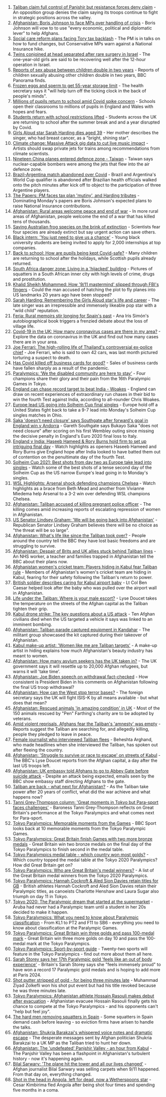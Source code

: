 1. [Taliban claim full control of Panjshir but resistance forces deny claim](https://www.bbc.co.uk/news/world-asia-58459130?at_medium=RSS&at_campaign=KARANGA) - An opposition group denies the claim saying its troops continue to fight in strategic positions across the valley.
2. [Afghanistan: Boris Johnson to face MPs over handling of crisis](https://www.bbc.co.uk/news/uk-politics-58457078?at_medium=RSS&at_campaign=KARANGA) - Boris Johnson will vow to to use "every economic, political and diplomatic lever" to help Afghans.
3. [Social care reform plans facing Tory tax backlash](https://www.bbc.co.uk/news/uk-politics-58458292?at_medium=RSS&at_campaign=KARANGA) - The PM is in talks on how to fund changes, but Conservative MPs warn against a National Insurance hike.
4. [Twins conjoined at head separated after rare surgery in Israel](https://www.bbc.co.uk/news/world-middle-east-58458587?at_medium=RSS&at_campaign=KARANGA) - The one-year-old girls are said to be recovering well after the 12-hour operation in Israel.
5. [Reports of sex abuse between children double in two years](https://www.bbc.co.uk/news/uk-58332341?at_medium=RSS&at_campaign=KARANGA) - Reports of children sexually abusing other children double in two years, BBC Panorama finds.
6. [Frozen eggs and sperm to get 55-year storage limit](https://www.bbc.co.uk/news/health-58456832?at_medium=RSS&at_campaign=KARANGA) - The health secretary says it "will help turn off the ticking clock in the back of people's minds".
7. [Millions of pupils return to school amid Covid spike concern](https://www.bbc.co.uk/news/education-58419277?at_medium=RSS&at_campaign=KARANGA) - Schools open their classrooms to millions of pupils in England and Wales with hopes and fears.
8. [Students return with school restrictions lifted](https://www.bbc.co.uk/news/education-58443186?at_medium=RSS&at_campaign=KARANGA) - Students across the UK are returning to school after the summer break and and a year disrupted by Covid.
9. [Girls Aloud star Sarah Harding dies aged 39](https://www.bbc.co.uk/news/entertainment-arts-58456170?at_medium=RSS&at_campaign=KARANGA) - Her mother describes the singer, who had breast cancer, as a "bright, shining star".
10. [Climate change: Massive Attack gig data to cut live music impact](https://www.bbc.co.uk/news/science-environment-58442599?at_medium=RSS&at_campaign=KARANGA) - Artists should swap private jets for trains among recommendations from climate scientists.
11. [Nineteen China planes entered defence zone - Taiwan](https://www.bbc.co.uk/news/world-asia-58459128?at_medium=RSS&at_campaign=KARANGA) - Taiwan says nuclear-capable bombers were among the jets that flew into the air defence zone.
12. [Brazil-Argentina match abandoned over Covid](https://www.bbc.co.uk/sport/football/58431607?at_medium=RSS&at_campaign=KARANGA) - Brazil and Argentina's World Cup qualifier is abandoned after Brazilian health officials walked onto the pitch minutes after kick off to object to the participation of three Argentine players.
13. [The Papers: PM faces tax plan 'mutiny', and Harding tributes](https://www.bbc.co.uk/news/blogs-the-papers-58458454?at_medium=RSS&at_campaign=KARANGA) - Dominating Monday's papers are Boris Johnson's expected plans to raise National Insurance contributions.
14. [Afghanistan: Rural areas welcome peace and end of war](https://www.bbc.co.uk/news/world-asia-58456955?at_medium=RSS&at_campaign=KARANGA) - In more rural areas of Afghanistan, people welcome the end of a war that has killed tens of thousands.
15. [Saving Australian frog species on the brink of extinction](https://www.bbc.co.uk/news/world-australia-58419552?at_medium=RSS&at_campaign=KARANGA) - Scientists fear four species are already extinct but say urgent action can save others.
16. [Black intern: 'You just need to give us a chance'](https://www.bbc.co.uk/news/business-58428799?at_medium=RSS&at_campaign=KARANGA) - Young black university students are being invited to apply for 2,000 internships at top companies.
17. [Back to school: How are pupils being kept Covid-safe?](https://www.bbc.co.uk/news/education-51643556?at_medium=RSS&at_campaign=KARANGA) - Many children are returning to school after the holidays, while Scottish pupils already returned.
18. [South Africa danger zone: Living in a 'hijacked' building](https://www.bbc.co.uk/news/world-africa-58348750?at_medium=RSS&at_campaign=KARANGA) - Pictures of squatters in a South African inner city with high levels of crime, drugs and prostitution.
19. [Khalid Sheikh Mohammed: How '9/11 mastermind' slipped through FBI's fingers](https://www.bbc.co.uk/news/world-us-canada-58393231?at_medium=RSS&at_campaign=KARANGA) - Could the man accused of hatching the plot to fly planes into US landmarks 20 years ago have been stopped?
20. [Sarah Harding: Remembering the Girls Aloud star's life and career](https://www.bbc.co.uk/news/entertainment-arts-54703955?at_medium=RSS&at_campaign=KARANGA) - The late singer was an irrepressible and immensely likeable pop star with a "wild child" reputation.
21. [Feria: Rural memoirs stir longing for Spain's past](https://www.bbc.co.uk/news/world-europe-58426883?at_medium=RSS&at_campaign=KARANGA) - Ana Iris Simón's autobiographical book triggers a frenzied debate about the loss of village life.
22. [Covid-19 in the UK: How many coronavirus cases are there in my area?](https://www.bbc.co.uk/news/uk-51768274?at_medium=RSS&at_campaign=KARANGA) - Explore the data on coronavirus in the UK and find out how many cases there are in your area.
23. [Joe Ferrari: The high-rolling life of Thailand's controversial ex-police chief](https://www.bbc.co.uk/news/world-asia-58405215?at_medium=RSS&at_campaign=KARANGA) - Joe Ferrari, who is said to own 42 cars, was last month pictured torturing a suspect to death.
24. [Has Covid killed off business cards for good?](https://www.bbc.co.uk/news/business-58419842?at_medium=RSS&at_campaign=KARANGA) - Sales of business cards have fallen sharply as a result of the pandemic.
25. [Paralympics: ‘We the disabled community are here to stay’](https://www.bbc.co.uk/news/disability-58437671?at_medium=RSS&at_campaign=KARANGA) - Four champions share their glory and their pain from the 16th Paralympic Games in Tokyo.
26. [England can chase record target to beat India - Woakes](https://www.bbc.co.uk/sport/cricket/58458033?at_medium=RSS&at_campaign=KARANGA) - England can draw on recent experiences of extraordinary run chases in their bid to win the fourth Test against India, according to all-rounder Chris Woakes.
27. [Europe lead US going into Solheim Cup final singles](https://www.bbc.co.uk/sport/golf/58456576?at_medium=RSS&at_campaign=KARANGA) - Europe hold off a United States fight back to take a 9-7 lead into Monday's Solheim Cup singles matches in Ohio.
28. [Saka 'doesn't need closure' says Southgate after forward's goal in England win v Andorra](https://www.bbc.co.uk/sport/football/58457950?at_medium=RSS&at_campaign=KARANGA) - Gareth Southgate says Bukayo Saka "does not need closure" after scoring on his first Wembley outing since missing the decisive penalty in England's Euro 2020 final loss to Italy.
29. [England v India: Haseeb Hameed & Rory Burns hold firm to set up intriguing final day](https://www.bbc.co.uk/sport/av/cricket/58455248?at_medium=RSS&at_campaign=KARANGA) - Watch highlights as openers Haseeb Hameed and Rory Burns give England hope after India looked to have batted them out of contention on the penultimate day of the fourth Test.
30. [Solheim Cup 2021: Best shots from day two as Europe take lead into singles](https://www.bbc.co.uk/sport/av/golf/58443797?at_medium=RSS&at_campaign=KARANGA) - Watch some of the best shots of a tense second day of the Solheim Cup as the US narrow Europe's lead going in to Monday's singles.
31. [WSL Highlights: Arsenal shock defending champions Chelsea](https://www.bbc.co.uk/sport/av/football/58457113?at_medium=RSS&at_campaign=KARANGA) - Watch highlights as a brace from Beth Mead and another from Vivianne Miedema help Arsenal to a 3-2 win over defending WSL champions Chelsea.
32. [Afghanistan: Taliban accused of killing pregnant police officer](https://www.bbc.co.uk/news/world-asia-58455826?at_medium=RSS&at_campaign=KARANGA) - The killing comes amid increasing reports of escalating repression of women in Afghanistan.
33. [US Senator Lindsey Graham: 'We will be going back into Afghanistan'](https://www.bbc.co.uk/news/world-us-canada-58456953?at_medium=RSS&at_campaign=KARANGA) - Republican Senator Lindsey Graham believes there will be no choice as "the threat will be so large".
34. [Afghanistan: What's life like since the Taliban took over?](https://www.bbc.co.uk/news/world-asia-58434735?at_medium=RSS&at_campaign=KARANGA) - People around the country tell the BBC they have lost basic freedoms and are struggling to survive.
35. [Afghanistan: Despair of Brits and UK allies stuck behind Taliban lines](https://www.bbc.co.uk/news/uk-58434887?at_medium=RSS&at_campaign=KARANGA) - An NHS worker, a teacher and families trapped in Afghanistan tell the BBC about their plans now.
36. [Afghanistan women's cricket team: Players hiding in Kabul fear Taliban rule](https://www.bbc.co.uk/sport/cricket/58396310?at_medium=RSS&at_campaign=KARANGA) - Members of Afghanistan's women's cricket team are hiding in Kabul, fearing for their safety following the Taliban's return to power.
37. [British soldier describes caring for Kabul airport baby](https://www.bbc.co.uk/news/uk-58449866?at_medium=RSS&at_campaign=KARANGA) - Lt Col Ben Caesar helped look after the baby who was pulled over the airport wall in Afghanistan.
38. [Life under the Taliban: Where is your male escort?](https://www.bbc.co.uk/news/world-asia-58437713?at_medium=RSS&at_campaign=KARANGA) - Lyse Doucet takes the temperature on the streets of the Afghan capital as the Taliban tighten their grip.
39. [Kabul drone strike: The key questions about a US attack](https://www.bbc.co.uk/news/58401027?at_medium=RSS&at_campaign=KARANGA) - Ten Afghan civilians died when the US targeted a vehicle it says was linked to an imminent bombing.
40. [Afghanistan: Taliban parade captured equipment in Kandahar](https://www.bbc.co.uk/news/world-asia-58413817?at_medium=RSS&at_campaign=KARANGA) - The militant group showcased the kit captured during their takeover of Afghanistan.
41. [Kabul make-up artist: 'Women like me are Taliban targets'](https://www.bbc.co.uk/news/stories-58388333?at_medium=RSS&at_campaign=KARANGA) - A make-up artist in hiding explains how much Afghanistan's beauty industry has meant to women.
42. [Afghanistan: How many asylum seekers has the UK taken in?](https://www.bbc.co.uk/news/uk-58245684?at_medium=RSS&at_campaign=KARANGA) - The UK government says it will resettle up to 20,000 Afghan refugees, but warns it will 'take time'.
43. [Afghanistan: Joe Biden speech on withdrawal fact-checked](https://www.bbc.co.uk/news/58412530?at_medium=RSS&at_campaign=KARANGA) - How consistent is President Biden in his comments on Afghanistan following the final US troop withdrawal?
44. [Afghanistan: How can the West stop terror bases?](https://www.bbc.co.uk/news/uk-58395371?at_medium=RSS&at_campaign=KARANGA) - The foreign secretary says the UK will fight ISIS-K by all means available - but what does that mean?
45. [Afghanistan: Rescued animals 'in amazing condition' in UK](https://www.bbc.co.uk/news/uk-england-essex-58409613?at_medium=RSS&at_campaign=KARANGA) - Most of the 150 animals rescued by "Pen" Farthing's charity are to be adopted by veterans.
46. [Amid violent reprisals, Afghans fear the Taliban's 'amnesty' was empty](https://www.bbc.co.uk/news/world-asia-58395954?at_medium=RSS&at_campaign=KARANGA) - Reports suggest the Taliban are searching for, and allegedly killing, people they pledged to leave in peace.
47. [Female journalist who interviewed Taliban flees](https://www.bbc.co.uk/news/world-58401364?at_medium=RSS&at_campaign=KARANGA) - Beheshta Arghand, who made headlines when she interviewed the Taliban, has spoken out after fleeing the country.
48. [Afghanistan: 'Struggle to survive or race to escape' on streets of Kabul](https://www.bbc.co.uk/news/world-asia-58393245?at_medium=RSS&at_campaign=KARANGA) - The BBC's Lyse Doucet reports from the Afghan capital, a day after the last US troops left.
49. [Afghanistan: UK embassy told Afghans to go to Abbey Gate before suicide attack](https://www.bbc.co.uk/news/uk-58403047?at_medium=RSS&at_campaign=KARANGA) - Despite an attack being expected, emails seen by the BBC show embassy staff directing Afghans to the gate.
50. [Taliban are back - what next for Afghanistan?](https://www.bbc.co.uk/news/world-asia-49192495?at_medium=RSS&at_campaign=KARANGA) - As the Taliban take power after 20 years of conflict, what did the war achieve and what happens now?
51. [Tanni Grey-Thompson column: 'Great moments in Tokyo but Para-sport faces challenges'](https://www.bbc.co.uk/sport/disability-sport/58454896?at_medium=RSS&at_campaign=KARANGA) - Baroness Tanni Grey-Thompson reflects on Great Britain's performance at the Tokyo Paralympics and what comes next for Para-sport.
52. [Tokyo Paralympics: Memorable moments from the Games](https://www.bbc.co.uk/sport/disability-sport/58453821?at_medium=RSS&at_campaign=KARANGA) - BBC Sport looks back at 10 memorable moments from the Tokyo Paralympic Games.
53. [Tokyo Paralympics: Great Britain finish Games with two more bronze medals](https://www.bbc.co.uk/sport/disability-sport/58452548?at_medium=RSS&at_campaign=KARANGA) - Great Britain win two bronze medals on the final day of the Tokyo Paralympics to finish second in the medal table.
54. [Tokyo Paralympics medal table - which country won most golds?](https://www.bbc.co.uk/sport/disability-sport/58267874?at_medium=RSS&at_campaign=KARANGA) - Which country topped the medal table at the Tokyo 2020 Paralympics? How did Great Britain get on?
55. [Tokyo Paralympics: Who are Great Britain's medal winners?](https://www.bbc.co.uk/sport/disability-sport/58267875?at_medium=RSS&at_campaign=KARANGA) - A list of the Great Britain medal winners from the Tokyo 2020 Paralympics.
56. [Tokyo Paralympics: Hannah Cockroft & Aled Sion Davies retain titles for GB](https://www.bbc.co.uk/sport/disability-sport/58445274?at_medium=RSS&at_campaign=KARANGA) - British athletes Hannah Cockroft and Aled Sion Davies retain their Paralympic titles, as canoeists Charlotte Henshaw and Laura Sugar also triumph on day 11 in Tokyo.
57. [Tokyo 2020: The Paralympic dream that started at the supermarket](https://www.bbc.co.uk/news/disability-57837062?at_medium=RSS&at_campaign=KARANGA) - Aruba had never had a Paralympic team until a student in her 20s decided to make it happen.
58. [Tokyo Paralympics: What you need to know about Paralympic classification](https://www.bbc.co.uk/sport/disability-sport/57396986?at_medium=RSS&at_campaign=KARANGA) - From KL1 to PT2 and F11 to SB6 - everything you need to know about classification at the Paralympic Games.
59. [Tokyo Paralympics: Great Britain win three golds and pass 100-medal mark](https://www.bbc.co.uk/sport/disability-sport/58431290?at_medium=RSS&at_campaign=KARANGA) - Great Britain win three more golds on day 10 and pass the 100-medal mark at the Tokyo Paralympics.
60. [Tokyo Paralympics: Sport-by-sport guide](https://www.bbc.co.uk/sport/disability-sport/58228171?at_medium=RSS&at_campaign=KARANGA) - Twenty-two sports will feature in the Tokyo Paralympics - find out more about them all here.
61. [Sarah Storey says her 17th Paralympic gold 'feels like an out of body experience'](https://www.bbc.co.uk/sport/disability-sport/58418157?at_medium=RSS&at_campaign=KARANGA) - Britain's Sarah Storey says she "feels immensely proud" to have won a record 17 Paralympic gold medals and is hoping to add more at Paris 2024.
62. [Shot putter stripped of gold - for being three minutes late](https://www.bbc.co.uk/news/world-asia-58405211?at_medium=RSS&at_campaign=KARANGA) - Muhammad Ziyad Zolkefli won his shot put event but had his title revoked because he was three minutes late.
63. [Tokyo Paralympics: Afghanistan athlete Hossain Rasouli makes debut after evacuation](https://www.bbc.co.uk/sport/disability-sport/58394964?at_medium=RSS&at_campaign=KARANGA) - Afghanistan evacuee Hossain Rasouli finally gets his chance to compete at the Tokyo Paralympics - and his opponents can't "help but feel joy".
64. [The hard men removing squatters in Spain](https://www.bbc.co.uk/news/stories-58310532?at_medium=RSS&at_campaign=KARANGA) - Some squatters in Spain demand cash before leaving - so eviction firms have arisen to handle the talks.
65. [Afghanistan: Shukria Barakzai's whispered voice notes and dramatic escape](https://www.bbc.co.uk/news/world-asia-58345901?at_medium=RSS&at_campaign=KARANGA) - The desperate messages sent by Afghan politician Shukria Barakzai to a UK MP as the Taliban tried to hunt her down.
66. [Afghanistan: The 'undefeated' Panjshir Valley - an hour from Kabul](https://www.bbc.co.uk/news/world-asia-58329527?at_medium=RSS&at_campaign=KARANGA) - The Panjshir Valley has been a flashpoint in Afghanistan's turbulent history - now it's happening again.
67. [Bilal Sarwary: 'The plane hit the tower and all our lives changed'](https://www.bbc.co.uk/news/world-south-asia-58071592?at_medium=RSS&at_campaign=KARANGA) - Afghan journalist Bilal Sarwary was selling carpets when 9/11 happened. From that day on, everything changed.
68. [Shot in the head in Angola, left for dead, now a Wetherspoons star](https://www.bbc.co.uk/news/uk-58266180?at_medium=RSS&at_campaign=KARANGA) - Cesar Kimbirima fled Angola after being shot four times and spending five months in a coma.
